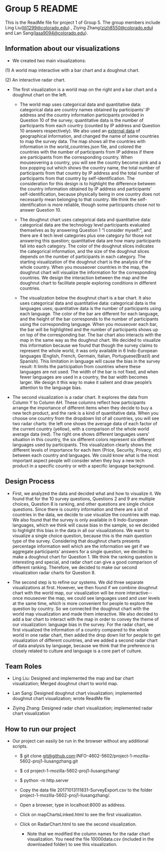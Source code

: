 # Group 5 README
This is the ReadMe file for project 1 of Group 5. The group members include Ling Liu(lili1299@colorado.edu) , Ziying Zhang(zizh8550@colorado.edu) and Lan Sang(lasa9094@colorado.edu). 

## Information about our visualizations
* We created two main visualizations: 

(1) A world map interactive with a bar chart and a doughnut chart. 

(2) An interactive radar chart.

* The first visualization is a world map on the right and a bar chart and a doughnut chart on the left. 

    * The world map uses categorical data and quantitative data: categorical data are country names obtained by participants’ IP address and the country information participants provided in Question 10 of the survey; quantitative data is the number of participants from each country (counted by IP address and Question 10 answers respectively). We also used an [external data](https://github.com/jdamiani27/Data-Visualization-and-D3/blob/master/lesson4/world_countries.json) of geographical information, and changed the name of some countries to map the survey data. The map shows all the countries with information in the world_countries.json file, and colored the countries with the number of participants from IP address if there are participants from the corresponding country. When mouseovering a country, you will see the country become pink and a box popping out which shows the country name, the total number of participants from that country by IP address and the total number of participants from that country by self-identification. The consideration for this design is to highlight the difference between the country information obtained by IP address and participants’ self-identification, because physically being in one country does not necessarily mean belonging to that country. We think the self-identification is more reliable, though some participants chose not to answer Question 10.
   
    * The doughnut chart uses categorical data and quantitative data: categorical data are the technology level participants evaluated themselves as by answering Question 1 “I consider myself:”, and there are 4 tech level categories plus one category for those not answering this question; quantitative data are how many participants fall into each category. The color of the doughnut slices indicates the categorical information, and the size of the doughnut slices depends on the number of participants in each category. The starting visualization of the doughnut chart is the analysis of the whole country. When you mouseover countries in the map, the doughnut chart will visualize the information for the corresponding countries. We design the interaction between the map and the doughnut chart to facilitate people exploring conditions in different countries.

    * The visualization below the doughnut chart is a bar chart. It also uses categorical data and quantitative data: categorical data is the languages uses; quantitative data is the number of participants using each language. The color of the bar are different for each language, and the height of the bar corresponds to the number of participants using the corresponding language. When you mouseover each bar, the bar will be highlighted and the number of participants shows up on top of the corresponding bar. The bar chart also interacts with the map in the same way as the doughnut chart. We decided to visualize this information because we found that though the survey claims to represent the whole world, it was only available in 6 Indo-European languages (English, French, Germain, Italian, Portuguese(Brazil) and Spanish). This limitation in language will cause the bias in the survey result: It limits the participation from countries where these languages are not used. The width of the bar is not fixed, and when fewer languages are used in a country, the bar width becomes larger. We design it this way to make it salient and draw people’s attention to the language bias. 

* The second visualization is a radar chart. It explores the data from Column Y to Column AH. These columns reflect how participants arrange the importance of different items when they decide to buy a new tech product, and the rank is a kind of quantitative data. When you choose one country from the dropdown list of all countries, you will see two radar charts: the left one shows the average data of each factor of the current country (yellow), with a comparison of the whole world average data (red).  The right one shows different languages users' situation in this country, the six different colors represent six different languages used by participants. This visualization clearly shows the different levels of importance for each item (Price, Security, Privacy, etc) between each country and languages. We could know what is the most important aspect people will consider when they buy a new tech product in a specific country or with a specific language background.

## Design Process

* First, we analyzed the data and decided what and how to visualize it. We found that for the 10 survey questions, Questions 2 and 9 are multiple choices, Question 8 is ranking, and other questions are single choice questions. Since there is country information and there are a lot of countries in the data, we decide to use visualize the countries with map. We also found that the survey is only available in 6 Indo-European languages, which we think will cause bias in the sample, so we decided to highlight this bias in the data in all our visualizations. We want to visualize a single choice question, because this is the main question type of the survey. Considering that doughnut charts presents percentage information well which are the information we get if we aggregate participants’ answers for a single question, we decided to make a doughnut chart for Question 1. We think the ranking question is interesting and special, and radar chart can give a good comparison of different ranking. Therefore, we decided to make our second visualization radar charts for Question 8.

* The second step is to refine our systems. We did three separate visualizations at first. However, we then found if we combine doughnut chart with the world map, our visualization will be more interactive--once mouseover the map, we could see languages used and user levels at the same time, which is more convenient for people to explore the question by country. So we connected the doughnut chart with the world map visualization and made them interactive. We also decided to add a bar chart to interact with the map in order to convey the theme of our visualization: language bias in the survey. For the radar chart, we first visualized the information of a country compared to the whole world in one radar chart, then added the drop down list for people to get visualization of different countries, and we added a second radar chart of data analysis by language, because we think that the preference is closely related to culture and language is a core part of culture.

## Team Roles

* Ling Liu: Designed and implemented the map and bar chart visualization; Merged doughnut chart to world map.

* Lan Sang: Designed doughnut chart visualization; implemented doughnut chart visualization; wrote ReadMe file

* Ziying Zhang: Designed radar chart visualization; implemented radar chart visualization


## How to run our project
		
* Our project can easily be run in the browser without any additional scripts. 

   * $ git clone git@github.com:INFO-4602-5602/project-1-mozilla-5602-proj1-liusangzhang.git
   
   * $ cd project-1-mozilla-5602-proj1-liusangzhang/
   
   * $ python -m http.server
   
   * Copy the data file 20171013111831-SurveyExport.csv to the folder project-1-mozilla-5602-proj1-liusangzhang/.
   
   * Open a browser, type in localhost:8000 as address.
   
   * Click on mapChartsLinked.html to see the first visualization.
   
   * Click on RadarChart.html to see the second visualization.
         
	 * Note that we modified the column names for the radar chart visualization. You need the file 10000data.csv (included in the downloaded folder) to see this visualization.
